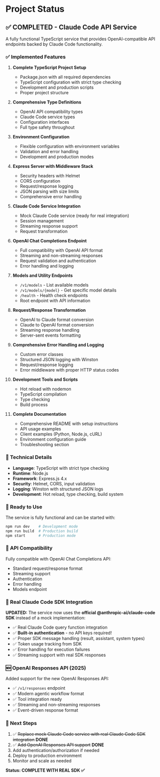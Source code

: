 # Project Status

## ✅ COMPLETED - Claude Code API Service

A fully functional TypeScript service that provides OpenAI-compatible API endpoints backed by Claude Code functionality.

### ✅ Implemented Features

1. **Complete TypeScript Project Setup**
   - Package.json with all required dependencies
   - TypeScript configuration with strict type checking
   - Development and production scripts
   - Proper project structure

2. **Comprehensive Type Definitions**
   - OpenAI API compatibility types
   - Claude Code service types  
   - Configuration interfaces
   - Full type safety throughout

3. **Environment Configuration**
   - Flexible configuration with environment variables
   - Validation and error handling
   - Development and production modes

4. **Express Server with Middleware Stack**
   - Security headers with Helmet
   - CORS configuration
   - Request/response logging
   - JSON parsing with size limits
   - Comprehensive error handling

5. **Claude Code Service Integration**
   - Mock Claude Code service (ready for real integration)
   - Session management
   - Streaming response support
   - Request transformation

6. **OpenAI Chat Completions Endpoint**
   - Full compatibility with OpenAI API format
   - Streaming and non-streaming responses
   - Request validation and authentication
   - Error handling and logging

7. **Models and Utility Endpoints**
   - `/v1/models` - List available models
   - `/v1/models/{model}` - Get specific model details
   - `/health` - Health check endpoints
   - Root endpoint with API information

8. **Request/Response Transformation**
   - OpenAI to Claude format conversion
   - Claude to OpenAI format conversion
   - Streaming response handling
   - Server-sent events formatting

9. **Comprehensive Error Handling and Logging**
   - Custom error classes
   - Structured JSON logging with Winston
   - Request/response logging
   - Error middleware with proper HTTP status codes

10. **Development Tools and Scripts**
    - Hot reload with nodemon
    - TypeScript compilation
    - Type checking
    - Build process

11. **Complete Documentation**
    - Comprehensive README with setup instructions
    - API usage examples
    - Client examples (Python, Node.js, cURL)
    - Environment configuration guide
    - Troubleshooting section

### 🔧 Technical Details

- **Language**: TypeScript with strict type checking
- **Runtime**: Node.js
- **Framework**: Express.js 4.x
- **Security**: Helmet, CORS, input validation
- **Logging**: Winston with structured JSON logs
- **Development**: Hot reload, type checking, build system

### 🚀 Ready to Use

The service is fully functional and can be started with:

```bash
npm run dev    # Development mode
npm run build  # Production build
npm start      # Production mode
```

### 🔌 API Compatibility

Fully compatible with OpenAI Chat Completions API:
- Standard request/response format
- Streaming support
- Authentication
- Error handling
- Models endpoint

### 🚀 Real Claude Code SDK Integration

**UPDATED:** The service now uses the **official @anthropic-ai/claude-code SDK** instead of a mock implementation:

- ✅ Real Claude Code query function integration
- ✅ **Built-in authentication** - no API keys required!
- ✅ Proper SDK message handling (result, assistant, system types)
- ✅ Token usage tracking from SDK
- ✅ Error handling for execution failures
- ✅ Streaming support with real SDK responses

### 🆕 OpenAI Responses API (2025)

Added support for the new OpenAI Responses API:

- ✅ `/v1/responses` endpoint
- ✅ Modern agentic workflow format
- ✅ Tool integration ready
- ✅ Streaming and non-streaming responses
- ✅ Event-driven response format

### 📝 Next Steps

1. ✅ ~~Replace mock Claude Code service with real Claude Code SDK integration~~ **DONE**
2. ✅ ~~Add OpenAI Responses API support~~ **DONE**
3. Add authentication/authorization if needed
4. Deploy to production environment
5. Monitor and scale as needed

**Status: COMPLETE WITH REAL SDK ✅**